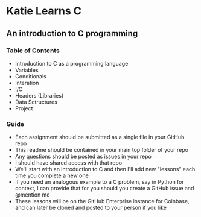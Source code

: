 # Katie Learns C
## An introduction to C programming
### Table of Contents
* Introduction to C as a programming language
* Variables
* Conditionals
* Interation
* I/O
* Headers (Libraries)
* Data Sctructures
* Project

### Guide
* Each assignment should be submitted as a single file in your GitHub repo
* This readme should be contained in your main top folder of your repo
* Any questions should be posted as issues in your repo
* I should have shared access with that repo
* We'll start with an introduction to C and then I'll add new "lessons" each time you complete a new one
* If you need an analogous example to a C problem, say in Python for context, I can provide that for you should you create a GitHub issue and @mention me
* These lessons will be on the GitHub Enterprise instance for Coinbase, and can later be cloned and posted to your person if you like